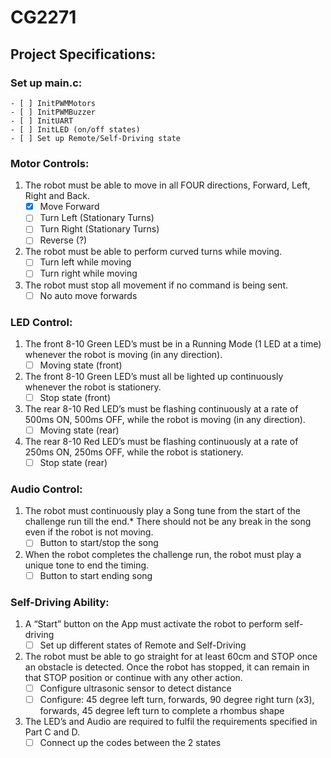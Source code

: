 # CG2271

## Project Specifications:

### Set up main.c:
    - [ ] InitPWMMotors
    - [ ] InitPWMBuzzer
    - [ ] InitUART
    - [ ] InitLED (on/off states)
    - [ ] Set up Remote/Self-Driving state

### Motor Controls:
1. The robot must be able to move in all FOUR directions, Forward, Left, Right and Back.
    - [x] Move Forward 
    - [ ] Turn Left (Stationary Turns)
    - [ ] Turn Right (Stationary Turns)
    - [ ] Reverse (?)
2. The robot must be able to perform curved turns while moving.
    - [ ] Turn left while moving
    - [ ] Turn right while moving
3. The robot must stop all movement if no command is being sent.
    - [ ] No auto move forwards

### LED Control:
1. The front 8-10 Green LED’s must be in a Running Mode (1 LED at a time) whenever the robot is moving (in any direction).
    - [ ] Moving state (front)
2. The front 8-10 Green LED’s must all be lighted up continuously whenever the robot is stationery.
    - [ ] Stop state (front)
3. The rear 8-10 Red LED’s must be flashing continuously at a rate of 500ms ON, 500ms OFF, while the robot is moving (in any direction).
    - [ ] Moving state (rear)
4. The rear 8-10 Red LED’s must be flashing continuously at a rate of 250ms ON, 250ms OFF, while the robot is stationery.
    - [ ] Stop state (rear)

### Audio Control:
1. The robot must continuously play a Song tune from the start of the challenge run till the end.* There should not be any break in the song even if the robot is not moving.
    - [ ] Button to start/stop the song
2. When the robot completes the challenge run, the robot must play a unique tone to end the timing.
    - [ ] Button to start ending song

### Self-Driving Ability:
1. A “Start” button on the App must activate the robot to perform self-driving
    - [ ] Set up different states of Remote and Self-Driving
2. The robot must be able to go straight for at least 60cm and STOP once an obstacle is detected. Once the robot has stopped, it can remain in that STOP position or continue with any other action.
    - [ ] Configure ultrasonic sensor to detect distance
    - [ ] Configure: 45 degree left turn, forwards, 90 degree right turn (x3), forwards, 45 degree left turn to complete a rhombus shape
3. The LED’s and Audio are required to fulfil the requirements specified in Part C and D.
    - [ ] Connect up the codes between the 2 states
